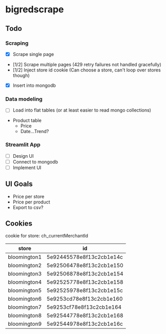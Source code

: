# bigredscrape

## Todo
### Scraping
- [X] Scrape single page
- [1/2] Scrape multiple pages (429 retry failures not handled gracefully)
- [1/2] Inject store id cookie (Can choose a store, can't loop over stores though)
- [X] Insert into mongodb

### Data modeling
- [ ] Load into flat tables (or at least easier to read mongo collections)
- Product table
    - Price
    - Date...Trend?
    

### Streamlit App
- [ ] Design UI
- [ ] Connect to mongodb
- [ ] Implement UI

## UI Goals
* Price per store
* Price per product
* Export to csv?

## Cookies
cookie for store: ch_currentMerchantId

| store | id |
| --- | --- |
| bloomington1 | 5e92445578e8f13c2cb1e14c |
| bloomington2 | 5e92506478e8f13c2cb1e150 |
| bloomington3 | 5e92506878e8f13c2cb1e154 |
| bloomington4 | 5e92525778e8f13c2cb1e158 |
| bloomington5 | 5e92525978e8f13c2cb1e15c |
| bloomington6 | 5e9253cd78e8f13c2cb1e160 |
| bloomington7 | 5e9253cf78e8f13c2cb1e164 |
| bloomington8 | 5e92544778e8f13c2cb1e168 |
| bloomington9 | 5e92544978e8f13c2cb1e16c |